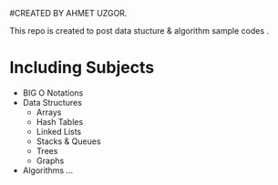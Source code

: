 #CREATED BY AHMET UZGOR.

This repo is created to post data stucture & algorithm sample codes . 

# Including Subjects 

- BIG O Notations
- Data Structures
    - Arrays
    - Hash Tables
    - Linked Lists
    - Stacks & Queues
    - Trees
    - Graphs
- Algorithms ...
